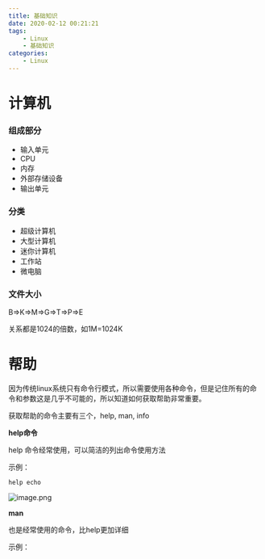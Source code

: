 ```yaml
---
title: 基础知识
date: 2020-02-12 00:21:21
tags:
    - Linux
    - 基础知识
categories: 
    - Linux
---
```




# 计算机

### 组成部分

- 输入单元
- CPU
- 内存
- 外部存储设备
- 输出单元

<!--more-->

### 分类

- 超级计算机
- 大型计算机
- 迷你计算机
- 工作站
- 微电脑







### 文件大小

B=>K=>M=>G=>T=>P=>E

关系都是1024的倍数，如1M=1024K



# 帮助

因为传统linux系统只有命令行模式，所以需要使用各种命令，但是记住所有的命令和参数这是几乎不可能的，所以知道如何获取帮助非常重要。

获取帮助的命令主要有三个，help, man, info

**help命令**

help 命令经常使用，可以简洁的列出命令使用方法

示例：

```
help echo
```



![image.png](https://wx3.sinaimg.cn/mw690/b146837bly1gbsy3grssnj21fd09qwff.jpg)



**man**

也是经常使用的命令，比help更加详细

示例：

